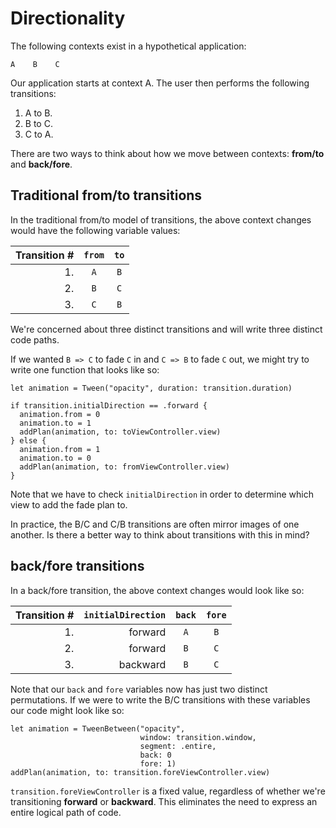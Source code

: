 # Directionality

The following contexts exist in a hypothetical application:

```
A    B    C
```

Our application starts at context A. The user then performs the following transitions:

1. A to B.
2. B to C.
3. C to A.

There are two ways to think about how we move between contexts: **from/to** and **back/fore**.

## Traditional from/to transitions

In the traditional from/to model of transitions, the above context changes would have the following variable values:

| Transition # | `from` | `to` |
|-------------:|:------:|:------:|
| 1. | `A` | `B` |
| 2. | `B` | `C` |
| 3. | `C` | `B` |

We're concerned about three distinct transitions and will write three distinct code paths.

If we wanted `B => C` to fade `C` in and `C => B` to fade `C` out, we might try to write one function that looks like so:

```
let animation = Tween("opacity", duration: transition.duration)

if transition.initialDirection == .forward {
  animation.from = 0
  animation.to = 1
  addPlan(animation, to: toViewController.view)
} else {
  animation.from = 1
  animation.to = 0
  addPlan(animation, to: fromViewController.view)
}
```

Note that we have to check `initialDirection` in order to determine which view to add the fade plan to.

In practice, the B/C and C/B transitions are often mirror images of one another. Is there a better way to think about transitions with this in mind?

## back/fore transitions

In a back/fore transition, the above context changes would look like so:

| Transition # | `initialDirection` | `back` | `fore` |
|-------------:|-------------------:|:------:|:------:|
| 1. | forward | `A` | `B` |
| 2. | forward | `B` | `C` |
| 3. | backward | `B` | `C` |

Note that our `back` and `fore` variables now has just two distinct permutations. If we were to write the B/C transitions with these variables our code might look like so:

```
let animation = TweenBetween("opacity",
                             window: transition.window,
                             segment: .entire,
                             back: 0
                             fore: 1)
addPlan(animation, to: transition.foreViewController.view)
```

`transition.foreViewController` is a fixed value, regardless of whether we're transitioning **forward** or **backward**. This eliminates the need to express an entire logical path of code.
